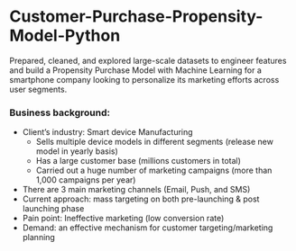 # Customer-Purchase-Propensity-Model-Python
Prepared, cleaned, and explored large-scale datasets to engineer features and build a Propensity Purchase Model with Machine Learning for a smartphone company looking to personalize its marketing efforts across user segments.

### Business background:
+ Client’s industry: Smart device Manufacturing
  + Sells multiple device models in different segments (release new model in yearly basis)    
  + Has a large customer base (millions customers in total)    
  + Carried out a huge number of marketing campaigns (more than 1,000 campaigns per year)
+ There are 3 main marketing channels (Email, Push, and SMS)
+ Current approach: mass targeting on both pre-launching & post launching phase
+ Pain point: Ineffective marketing (low conversion rate)
+ Demand: an effective mechanism for customer targeting/marketing planning
